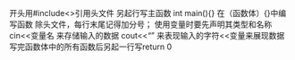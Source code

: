 开头用#include<>引用头文件
另起行写主函数
int main(){}
在（函数体）{}中编写函数
除头文件，每行末尾记得加分号；
使用变量时要先声明其类型和名称
cin<<变量名 来存储输入的数据
cout<<“” 来表现输入的字符<<变量来展现数据
写完函数体中的所有函数后另起一行写return 0